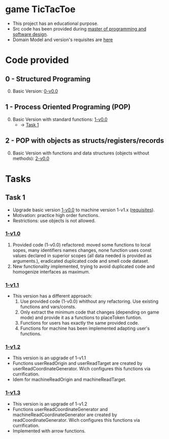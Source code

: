 # game TicTacToe
- This project has an educational purpose.
- Src code has been provided during [master of programming and software design](https://escuela.it/masters/master-programacion-diseno-software).
- Domain Model and version's requisites are [here](https://github.com/USantaTecla-0-domains/game-ticTacToe)

# Code provided

## 0 - Structured Programing
0. Basic Version: [0-v0.0](./0-programacionEstructurada/v0.0/app.js)

## 1 - Process Oriented Programing (POP)
0. Basic Version with standard functions: [1-v0.0](./1-programacionOrientadoProcesos/v0.0/app.js)
   - -> [Task 1](#task-1)

## 2 - POP with objects as structs/registers/records
0. Basic Version with functions and data structures (objects without methods): [2-v0.0](./2-POP_structs/v0.0/app.js)


# Tasks
## Task 1
* Upgrade basic version [1-v0.0](./1-programacionOrientadoProcesos/v0.0/app.js) to machine version 1-v1.x ([requisites](https://github.com/USantaTecla-0-domains/game-ticTacToe/blob/master/1.1.machine/README.md)).  
* Motivation: practice high order functions.
* Restrictions: use objects is not allowed.

### [1-v1.0](./1-programacionOrientadoProcesos/v1.0/app.js)
1. Provided code (1-v0.0) refactored: moved some functions to local sopes, many identifiers names changes, none function uses const values declared in superior scopes (all data needed is provided as arguments.), eradicated duplicated code and smell code dataset.
2. New functionality implemented, trying to avoid duplicated code and homogenize interfaces as maximum.

### [1-v1.1](./1-programacionOrientadoProcesos/v1.1/app.js)
- This version has a different approach: 
  1. Use provided code (1-v0.0) whithout any refactoring. Use existing functions and vars/consts.
  2. Only extract the minimum code that changes (depending on game mode) and provide it as a functions to placeToken funtion.
  3. Functions for users has exactly the same provided code.
  4. Functions for machine has been implemented adapting user's functions. 

### [1-v1.2](./1-programacionOrientadoProcesos/v1.2/app.js)
- This version is an upgrade of 1-v1.1
- Functions userReadOrigin and userReadTarget are created by userReadCoordinateGenerator. Wich configures this functions via currification.
- Idem for machineReadOrigin and machineReadTarget.

### [1-v1.3](./1-programacionOrientadoProcesos/v1.3/app.js)
- This version is an upgrade of 1-v1.2
- Functions userReadCoordinateGenerator and machineReadCoordinateGenerator are created by readCoordinateGenerator. Wich configures this functions via currification.
- Implemented with arrow functions.